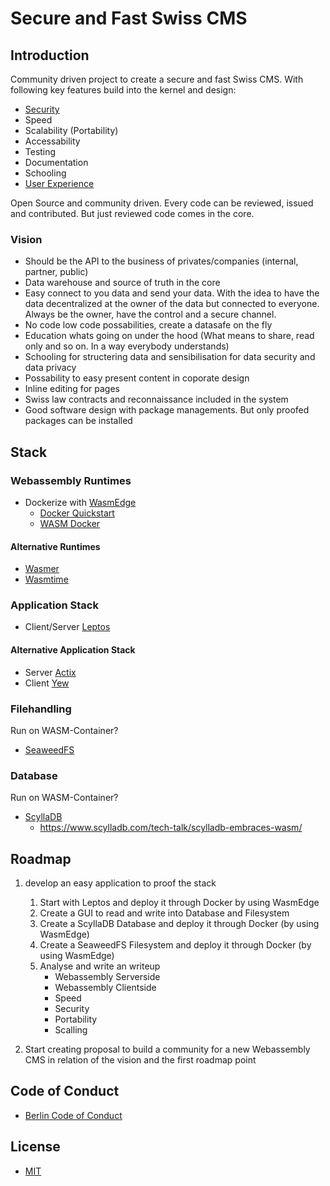 # Secure and Fast Swiss CMS

## Introduction
Community driven project to create a secure and fast Swiss CMS. With following key features build into the kernel and design:
* [Security](documents/specifications/security.md)
* Speed
* Scalability (Portability)
* Accessability
* Testing
* Documentation
* Schooling
* [User Experience](documents/specifications/user_experience.md)

Open Source and community driven. Every code can be reviewed, issued and contributed. But just reviewed code comes in the core.

### Vision
* Should be the API to the business of privates/companies (internal, partner, public)
* Data warehouse and source of truth in the core
* Easy connect to you data and send your data. With the idea to have the data decentralized at the owner of the data but connected to everyone. Always be the owner, have the control and a secure channel.
* No code low code possabilities, create a datasafe on the fly
* Education whats going on under the hood (What means to share, read only and so on. In a way everybody understands)
* Schooling for structering data and sensibilisation for data security and data privacy
* Possability to easy present content in coporate design
* Inline editing for pages
* Swiss law contracts and reconnaissance included in the system
* Good software design with package managements. But only proofed packages can be installed

## Stack
### Webassembly Runtimes
* Dockerize with [WasmEdge](https://github.com/WasmEdge/WasmEdge)
  * [Docker Quickstart](https://wasmedge.org/docs/start/getting-started/quick_start_docker/)
  * [WASM Docker](https://docs.docker.com/desktop/wasm/)

#### Alternative Runtimes
* [Wasmer](https://wasmer.io/)
* [Wasmtime](https://wasmtime.dev/)


### Application Stack
* Client/Server [Leptos](https://www.leptos.dev/)

#### Alternative Application Stack
* Server [Actix](https://actix.rs/)
* Client [Yew](https://yew.rs/)

### Filehandling
Run on WASM-Container?
* [SeaweedFS](https://seaweedfs.github.io/)

### Database
Run on WASM-Container?
* [ScyllaDB](https://www.scylladb.com/)
    * https://www.scylladb.com/tech-talk/scylladb-embraces-wasm/

## Roadmap
1. develop an easy application to proof the stack
   1. Start with Leptos and deploy it through Docker by using WasmEdge
   2. Create a GUI to read and write into Database and Filesystem
   3. Create a ScyllaDB Database and deploy it through Docker (by using WasmEdge)
   4. Create a SeaweedFS Filesystem and deploy it through Docker (by using WasmEdge)
   5. Analyse and write an writeup
      * Webassembly Serverside
      * Webassembly Clientside
      * Speed
      * Security
      * Portability
      * Scalling

2. Start creating proposal to build a community for a new Webassembly CMS in relation of the vision and the first roadmap point

## Code of Conduct
* [Berlin Code of Conduct](https://berlincodeofconduct.org/)

## License
* [MIT](https://mit-license.org/)